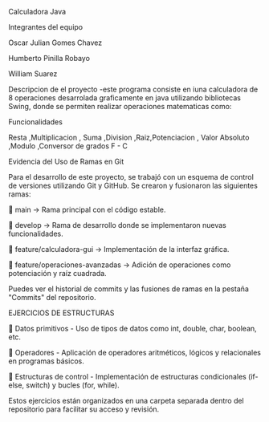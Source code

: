 Calculadora Java

Integrantes del equipo 

Oscar Julian Gomes Chavez

Humberto Pinilla Robayo

William Suarez 

Descripcion de el proyecto 
-este programa consiste en iuna calculadora de 8 operaciones desarrolada graficamente en java utilizando bibliotecas Swing, donde se permiten realizar operaciones matematicas como:

Funcionalidades

Resta ,Multiplicacion 
, Suma ,Division 
 ,Raiz,Potenciacion , Valor Absoluto ,Modulo ,Conversor de grados F - C

Evidencia del Uso de Ramas en Git

Para el desarrollo de este proyecto, se trabajó con un esquema de control de versiones utilizando Git y GitHub. Se crearon y fusionaron las siguientes ramas:


🔹 main → Rama principal con el código estable.

🔹 develop → Rama de desarrollo donde se implementaron nuevas funcionalidades.

🔹 feature/calculadora-gui → Implementación de la interfaz gráfica.

🔹 feature/operaciones-avanzadas → Adición de operaciones como potenciación y raíz cuadrada.

Puedes ver el historial de commits y las fusiones de ramas en la pestaña "Commits" del repositorio.

EJERCICIOS DE ESTRUCTURAS

📌 Datos primitivos - Uso de tipos de datos como int, double, char, boolean, etc.

📌 Operadores - Aplicación de operadores aritméticos, lógicos y relacionales en programas básicos.

📌 Estructuras de control - Implementación de estructuras condicionales (if-else, switch) y bucles (for, while).

Estos ejercicios están organizados en una carpeta separada dentro del repositorio para facilitar su acceso y revisión.